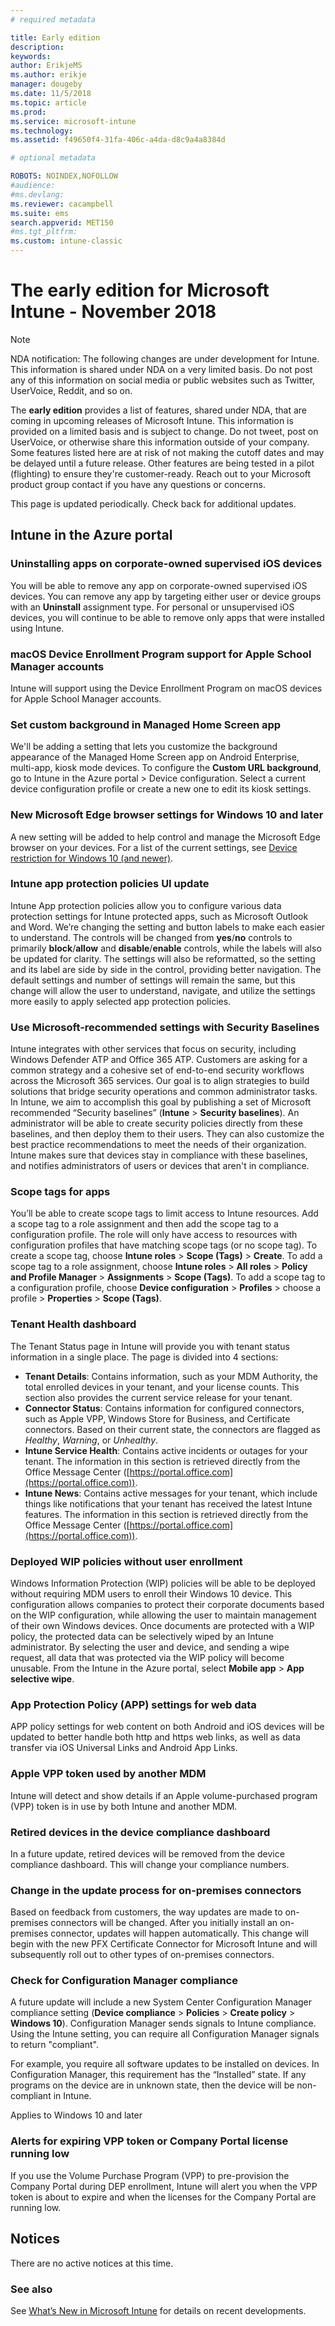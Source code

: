 ```yaml
---
# required metadata

title: Early edition
description:
keywords:
author: ErikjeMS  
ms.author: erikje
manager: dougeby
ms.date: 11/5/2018
ms.topic: article
ms.prod:
ms.service: microsoft-intune
ms.technology:
ms.assetid: f49650f4-31fa-406c-a4da-d8c9a4a8384d

# optional metadata

ROBOTS: NOINDEX,NOFOLLOW
#audience:
#ms.devlang:
ms.reviewer: cacampbell
ms.suite: ems
search.appverid: MET150
#ms.tgt_pltfrm:
ms.custom: intune-classic
---
```


# The early edition for Microsoft Intune - November 2018

> [!Note]
> NDA notification: The following changes are under development for Intune. This information is shared under NDA on a very limited basis. Do not post any of this information on social media or public websites such as Twitter, UserVoice, Reddit, and so on. 

The **early edition** provides a list of features, shared under NDA, that are coming in upcoming releases of Microsoft Intune. This information is provided on a limited basis and is subject to change. Do not tweet, post on UserVoice, or otherwise share this information outside of your company. Some features listed here are at risk of not making the cutoff dates and may be delayed until a future release. Other features are being tested in a pilot (flighting) to ensure they're customer-ready. Reach out to your Microsoft product group contact if you have any questions or concerns.

This page is updated periodically. Check back for additional updates.

<!--
## What's coming to Intune in the Azure portal  
## What's coming to Intune apps
## Notices
-->
 
## Intune in the Azure portal

<!-- 1811 start -->

### Uninstalling apps on corporate-owned supervised iOS devices <!-- 1281677 -->
You will be able to remove any app on corporate-owned supervised iOS devices. You can remove any app by targeting either user or device groups with an **Uninstall** assignment type. For personal or unsupervised iOS devices, you will continue to be able to remove only apps that were installed using Intune.

### macOS Device Enrollment Program support for Apple School Manager accounts <!--3006133-->
Intune will support using the Device Enrollment Program on macOS devices for Apple School Manager accounts.

### Set custom background in Managed Home Screen app  <!-- 3041945 -->
We'll be adding a setting that lets you customize the background appearance of the Managed Home Screen app on Android Enterprise, multi-app, kiosk mode devices.  To configure the **Custom URL background**, go to Intune in the Azure portal > Device configuration. Select a current device configuration profile or create a new one to edit its kiosk settings.

### New Microsoft Edge browser settings for Windows 10 and later <!-- 3174639 -->
A new setting will be added to help control and manage the Microsoft Edge browser on your devices. For a list of the current settings, see [Device restriction for Windows 10 (and newer)](device-restrictions-windows-10.md#microsoft-edge-browser).

### Intune app protection policies UI update <!-- 3251427 -->

Intune App protection policies allow you to configure various data protection settings for Intune protected apps, such as Microsoft Outlook and Word. We’re changing the setting and button labels to make each easier to understand. The controls will be changed from **yes**/**no** controls to primarily **block**/**allow** and **disable**/**enable** controls, while the labels will also be updated for clarity. The settings will also be reformatted, so the setting and its label are side by side in the control, providing better navigation. The default settings and number of settings will remain the same, but this change will allow the user to understand, navigate, and utilize the settings more easily to apply selected app protection policies.



<!-- 1810 start -->

### Use Microsoft-recommended settings with Security Baselines <!-- 2055484 -->
Intune integrates with other services that focus on security, including Windows Defender ATP and Office 365 ATP. Customers are asking for a common strategy and a cohesive set of end-to-end security workflows across the Microsoft 365 services. Our goal is to align strategies to build solutions that bridge security operations and common administrator tasks. 
In Intune, we aim to accomplish this goal by publishing a set of Microsoft recommended “Security baselines” (**Intune** > **Security baselines**).  An administrator will be able to create security policies directly from these baselines, and then deploy them to their users. They can also customize the best practice recommendations to meet the needs of their organization. Intune makes sure that devices stay in compliance with these baselines, and notifies administrators of users or devices that aren't in compliance.

### Scope tags for apps <!--1081941 -->
You’ll be able to create scope tags to limit access to Intune resources. Add a scope tag to a role assignment and then add the scope tag to a configuration profile. The role will only have access to resources with configuration profiles that have matching scope tags (or no scope tag).
To create a scope tag, choose **Intune roles** > **Scope (Tags)** > **Create**.
To add a scope tag to a role assignment, choose **Intune roles** > **All roles** > **Policy and Profile Manager** > **Assignments** > **Scope (Tags)**.
To add a scope tag to a configuration profile, choose **Device configuration** > **Profiles** > choose a profile > **Properties** > **Scope (Tags)**.

### Tenant Health dashboard <!-- 1124854 -->
The Tenant Status page in Intune will provide you with tenant status information in a single place. The page is divided into 4 sections:  
- **Tenant Details**: Contains information, such as your MDM Authority, the total enrolled devices in your tenant, and your license counts. This section also provides the current service release for your tenant.
- **Connector Status**: Contains information for configured connectors, such as Apple VPP, Windows Store for Business, and Certificate connectors. Based on their current state, the connectors are flagged as *Healthy*, *Warning*, or *Unhealthy*.
- **Intune Service Health**: Contains active incidents or outages for your tenant. The information in this section is retrieved directly from the Office Message Center ([https://portal.office.com](https://portal.office.com)).
- **Intune News**: Contains active messages for your tenant, which include things like notifications that your tenant has received the latest Intune features. The information in this section is retrieved directly from the Office Message Center ([https://portal.office.com](https://portal.office.com)).


### Deployed WIP policies without user enrollment <!-- 1434452 -->
Windows Information Protection (WIP) policies will be able to be deployed without requiring MDM users to enroll their Windows 10 device. This configuration allows companies to protect their corporate documents based on the WIP configuration, while allowing the user to maintain management of their own Windows devices. Once documents are protected with a WIP policy, the protected data can be selectively wiped by an Intune administrator. By selecting the user and device, and sending a wipe request, all data that was protected via the WIP policy will become unusable. From the Intune in the Azure portal, select **Mobile app** > **App selective wipe**.


<!-- 1809 start -->  

### App Protection Policy (APP) settings for web data <!-- 2662995 -->
APP policy settings for web content on both Android and iOS devices will be updated to better handle both http and https web links, as well as data transfer via iOS Universal Links and Android App Links.  

<!-- 1808 start -->

### Apple VPP token used by another MDM <!-- 1488946 -->
Intune will detect and show details if an Apple volume-purchased program (VPP) token is in use by both Intune and another MDM.

### Retired devices in the device compliance dashboard <!-- 1981119 -->
In a future update, retired devices will be removed from the device compliance dashboard. This will change your compliance numbers.


### Change in the update process for on-premises connectors <!-- 2277554 -->
Based on feedback from customers, the way updates are made to on-premises connectors will be changed. After you initially install an on-premises connector, updates will happen automatically. This change will begin with the new PFX Certificate Connector for Microsoft Intune and will subsequently roll out to other types of on-premises connectors. 

<!-- 1807 start -->

### Check for Configuration Manager compliance <!-- 2192052 -->
A future update will include a new System Center Configuration Manager compliance setting (**Device compliance** > **Policies** > **Create policy** > **Windows 10**). Configuration Manager sends signals to Intune compliance. Using the Intune setting, you can require all Configuration Manager signals to return "compliant".

For example, you require all software updates to be installed on devices. In Configuration Manager, this requirement has the “Installed” state. If any programs on the device are in unknown state, then the device will be non-compliant in Intune.

Applies to Windows 10 and later

### Alerts for expiring VPP token or Company Portal license running low <!-- 2237572 -->
If you use the Volume Purchase Program (VPP) to pre-provision the Company Portal during DEP enrollment, Intune will alert you when the VPP token is about to expire and when the licenses for the Company Portal are running low.



<!-- the following are present prior to 1711 -->

## Notices

There are no active notices at this time.

### See also
See [What’s New in Microsoft Intune](whats-new.md) for details on recent developments.



